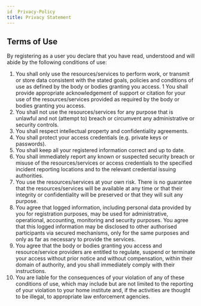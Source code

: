```yaml
---
id  Privacy-Policy
title: Privacy Statement
---
```


## Terms of Use
By registering as a user you declare that you have read, understood and will abide by the following conditions of use:

1. You shall only use the resources/services to perform work, or transmit or store data consistent with the stated goals, policies and conditions of use as defined by the body or bodies granting you access.
1 You shall provide appropriate acknowledgement of support or citation for your use of the resources/services provided as required by the body or bodies  granting you access.
1.  You shall not use the resources/services for any purpose that is unlawful and not (attempt to) breach or circumvent any administrative or security controls.
1. You shall respect intellectual property and confidentiality agreements.
1. You shall protect your access credentials (e.g. private keys or passwords).
1. You shall keep all your registered information correct and up to date.
1. You shall immediately report any known or suspected security breach or misuse of the resources/services or access credentials to the specified incident reporting locations and to the relevant credential issuing authorities.
1. You use the resources/services at your own risk. There is no guarantee that the resources/services will be available at any time or that their integrity or confidentiality will be preserved or that they will suit any purpose.
1. You agree that logged information, including personal data provided by you for registration purposes, may be used for administrative, operational, accounting, monitoring and security purposes. You agree that this logged information may be disclosed to other authorised participants via secured mechanisms, only for the same purposes and only as far as necessary to provide the services.
1. You agree that the body or bodies granting you access and resource/service providers are entitled to regulate, suspend or terminate your access without prior notice and without compensation, within their domain of authority, and you shall immediately comply with their instructions.
1. You are liable for the consequences of your violation of any of these conditions of use, which may include but are not limited to the reporting of your violation to your home institute and, if the activities are thought to be illegal, to appropriate law enforcement agencies.
